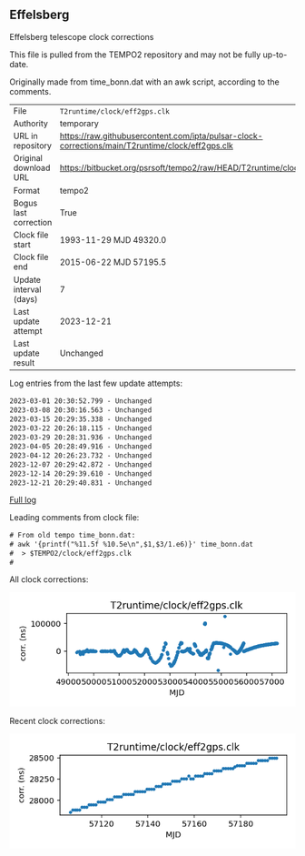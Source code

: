 
## Effelsberg

Effelsberg telescope clock corrections

This file is pulled from the TEMPO2 repository and may not be fully
up-to-date.

Originally made from time_bonn.dat with an awk script, according to
the comments.

|     |     |
|:--- |:--- |
| File | `T2runtime/clock/eff2gps.clk` |
| Authority | temporary |
| URL in repository | <https://raw.githubusercontent.com/ipta/pulsar-clock-corrections/main/T2runtime/clock/eff2gps.clk> |
| Original download URL | <https://bitbucket.org/psrsoft/tempo2/raw/HEAD/T2runtime/clock/eff2gps.clk> |
| Format | tempo2 |
| Bogus last correction | True |
| Clock file start | 1993-11-29 MJD 49320.0 |
| Clock file end | 2015-06-22 MJD 57195.5 |
| Update interval (days) | 7 |
| Last update attempt | 2023-12-21 |
| Last update result | Unchanged |

Log entries from the last few update attempts:
```
2023-03-01 20:30:52.799 - Unchanged
2023-03-08 20:30:16.563 - Unchanged
2023-03-15 20:29:35.338 - Unchanged
2023-03-22 20:26:18.115 - Unchanged
2023-03-29 20:28:31.936 - Unchanged
2023-04-05 20:28:49.916 - Unchanged
2023-04-12 20:26:23.732 - Unchanged
2023-12-07 20:29:42.872 - Unchanged
2023-12-14 20:29:39.610 - Unchanged
2023-12-21 20:29:40.831 - Unchanged
```
[Full log](https://raw.githubusercontent.com/ipta/pulsar-clock-corrections/main/log/T2runtime/clock/eff2gps.clk.log)

Leading comments from clock file:

    # From old tempo time_bonn.dat:
    # awk '{printf("%11.5f %10.5e\n",$1,$3/1.e6)}' time_bonn.dat
    #  > $TEMPO2/clock/eff2gps.clk
    #



All clock corrections:

![plot of all clock corrections](eff2gps.clk.png "All corrections")

Recent clock corrections:

![plot of recent clock corrections](eff2gps.clk.short.png "Recent corrections")

